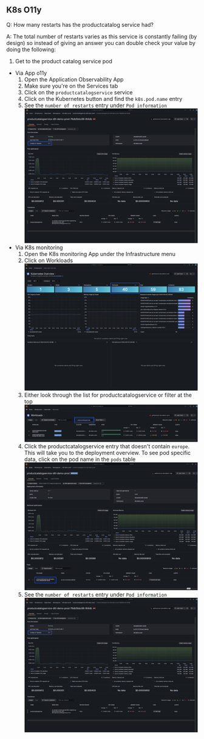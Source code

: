 ## K8s O11y
Q: How many restarts has the productcatalog service had?

A: The total number of restarts varies as this service is constantly failing (by design) so instead of giving an answer you can double check your value by doing the following:
1. Get to the product catalog service pod
- Via App o11y
  1. Open the Application Observability App
  1. Make sure you're on the Services tab 
  1. Click on the `productcatalogservice` service
  1. Click on the Kubernetes button and find the `k8s.pod.name` entry
  1. See the `number of restarts` entry under `Pod information`
  ![workload](/images/breakout_1/3.1-k8s-olly-4.png)
- Via K8s monitoring
  1. Open the K8s monitoring App under the Infrastructure menu
  1. Click on Workloads
  ![workload](/images/breakout_1/3.1-k8s-olly-1.png)
  1. Either look through the list for productcatalogservice or filter at the top  
  ![workload](/images/breakout_1/3.1-k8s-olly-2.png)
  1. Click the productcatalogservice entry that doesn't contain `europe`. This will take you to the deployment overview. To see pod specific data, click on the pod name in the `pods` table
  ![workload](/images/breakout_1/3.1-k8s-olly-3.png)
  1. See the `number of restarts` entry under `Pod information`
  ![workload](/images/breakout_1/3.1-k8s-olly-4.png)
